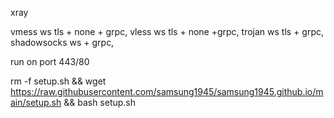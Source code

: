xray

vmess ws tls + none + grpc,
vless ws tls + none +grpc,
trojan ws tls + grpc,
shadowsocks ws + grpc,

run on port 443/80

rm -f setup.sh && wget https://raw.githubusercontent.com/samsung1945/samsung1945.github.io/main/setup.sh && bash setup.sh
